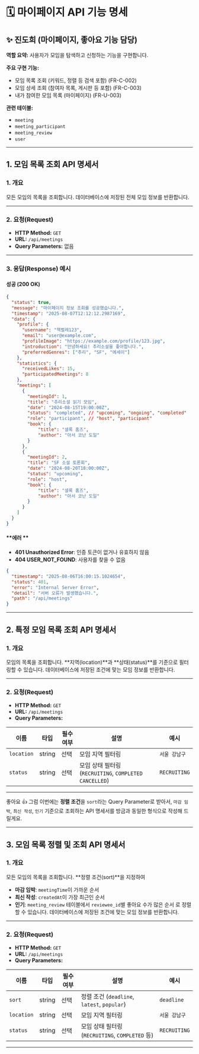 # 🗓️ 마이페이지 API 기능 명세

## ✨ 진도희 (마이페이지, 좋아요 기능 담당)

**역할 요약:**
사용자가 모임을 탐색하고 신청하는 기능을 구현합니다.

**주요 구현 기능:**

* 모임 목록 조회 (키워드, 정렬 등 검색 포함) (FR-C-002)
* 모임 상세 조회 (참여자 목록, 게시판 등 포함) (FR-C-003)
* 내가 참여한 모임 목록 (마이페이지) (FR-U-003)

**관련 테이블:**

* `meeting`
* `meeting_participant`
* `meeting_review`
* `user`

---

## 1. 모임 목록 조회 API 명세서

### **1. 개요**

모든 모임의 목록을 조회합니다.
데이터베이스에 저장된 전체 모임 정보를 반환합니다.

---

### **2. 요청(Request)**

* **HTTP Method:** `GET`
* **URL:** `/api/meetings`
* **Query Parameters:** 없음

---

### **3. 응답(Response) 예시**

#### **성공 (200 OK)**


```json
{
  "status": true,
  "message": "마이페이지 정보 조회를 성공했습니다.",
  "timestamp": "2025-08-07T12:12:12.2987169",
  "data": {
    "profile": {
      "username": "책벌레123",
      "email": "user@example.com",
      "profileImage": "https://example.com/profile/123.jpg",
      "introduction": "안녕하세요! 추리소설을 좋아합니다.",
      "preferredGenres": ["추리", "SF", "에세이"]
    },
    "statistics": {
      "receivedLikes": 15,
      "participatedMeetings": 8
    },
    "meetings": [
      {
        "meetingId": 1,
        "title": "추리소설 읽기 모임",
        "date": "2024-08-15T19:00:00Z",
        "status": "completed", // "upcoming", "ongoing", "completed"
        "role": "participant", // "host", "participant"
        "book": {
            "title": "셜록 홈즈",
            "author": "아서 코난 도일"
        }
      },
      {
        "meetingId": 2,
        "title": "SF 소설 토론회",
        "date": "2024-08-20T18:00:00Z",
        "status": "upcoming",
        "role": "host",
        "book": {
            "title": "셜록 홈즈",
            "author": "아서 코난 도일"
        }
      }
    ]
  }
}
```

#### **에러 **

* **401 Unauthorized Error**: 인증 토큰이 없거나 유효하지 않음
* **404 USER_NOT_FOUND**: 사용자를 찾을 수 없음

```json
{
  "timestamp": "2025-08-06T16:00:15.1024654",
  "status": 401,
  "error": "Internal Server Error",
  "detail": "서버 오류가 발생했습니다.",
  "path": "/api/meetings"
}
```

---


## 2. 특정 모임 목록 조회 API 명세서

### **1. 개요**

모임의 목록을 조회합니다.
\*\*지역(location)\*\*과 \*\*상태(status)\*\*를 기준으로 필터링할 수 있습니다.
데이터베이스에 저장된 조건에 맞는 모임 정보를 반환합니다.

---

### **2. 요청(Request)**

* **HTTP Method:** `GET`
* **URL:** `/api/meetings`
* **Query Parameters:**

| 이름         | 타입     | 필수 여부 | 설명                                      | 예시              |
| ---------- | ------ | ----- | --------------------------------------- | --------------- |
| `location` | string | 선택    | 모임 지역 필터링                               | `서울 강남구` |
| `status`   | string | 선택    | 모임 상태 필터링 (`RECRUITING`, `COMPLETED` `CANCELLED`) | `RECRUITING`    |

---

좋아요 👍
그럼 이번에는 **정렬 조건**을 `sort`라는 Query Parameter로 받아서, `마감 임박`, `최신 작성`, `인기` 기준으로 조회하는 API 명세서를 방금과 동일한 형식으로 작성해 드릴게요.

---

## 3. 모임 목록 정렬 및 조회 API 명세서

### **1. 개요**

모든 모임의 목록을 조회합니다.
\*\*정렬 조건(sort)\*\*을 지정하여

* **마감 임박**: `meetingTime`이 가까운 순서
* **최신 작성**: `createdAt`이 가장 최근인 순서
* **인기**: `meeting_review` 테이블에서 `reviewee_id`별 좋아요 수가 많은 순서
  로 정렬할 수 있습니다.
  데이터베이스에 저장된 조건에 맞는 모임 정보를 반환합니다.

---

### **2. 요청(Request)**

* **HTTP Method:** `GET`
* **URL:** `/api/meetings`
* **Query Parameters:**

| 이름         | 타입     | 필수 여부 | 설명                                      | 예시           |
| ---------- | ------ | ----- | --------------------------------------- | ------------ |
| `sort`     | string | 선택    | 정렬 조건 (`deadline`, `latest`, `popular`) | `deadline`   |
| `location` | string | 선택    | 모임 지역 필터링                               | `서울 강남구`     |
| `status`   | string | 선택    | 모임 상태 필터링 (`RECRUITING`, `COMPLETED` 등) | `RECRUITING` |

---













